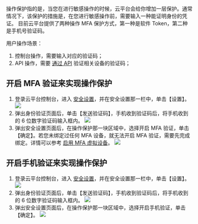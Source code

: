 操作保护指的是，当您在进行敏感操作的时候，云平台会给你增加一层保护。通常情况下，该保护的措施是，在您进行敏感操作前，需要输入一种能证明身份的凭证。
目前云平台提供了两种操作 MFA 保护方式，第一种是软件 Token，第二种是手机号验证码。

用户操作场景：

1. 控制台操作，需要输入对应的验证码；
2. API 操作，需要 [通过 API](/document/product/598/15311) 验证相关设备的验证码；

## 开启 MFA 验证来实现操作保护
1. 登录云平台控制台，进入 [安全设置](http://console.tce.fsphere.cn/developer/security)，并在安全设置那一栏中，单击【设置】。
![](http://imgcache.tce.fsphere.cn/static/mc.qcloudimg.com/static/img/f2fe235e5c6db43ce747ea8405433f4b/image.png)
2. 弹出身份验证页面后，单击【发送验证码】，手机收到验证码后，将手机收到的 6 位数字验证码输入框内。
![](http://imgcache.tce.fsphere.cn/static/mc.qcloudimg.com/static/img/b96da083ba830fdaeab02785fdcd7625/image.png)
3. 弹出安全设置页面后，在操作保护那一块区域中，选择开启 MFA 验证，单击【确定】。若您未绑定过任何 MFA 设备，就无法开启 MFA 验证，需要先完成绑定。详情可以参考 [启用 MFA 虚拟设备](http://tce.fsphere.cn/document/product/378/8394)。
![](http://imgcache.tce.fsphere.cn/static/mc.qcloudimg.com/static/img/467e9f048620a5af2d2c646e431e2aac/image.png)

## 开启手机验证来实现操作保护
1. 登录云平台控制台，进入 [安全设置](http://console.tce.fsphere.cn/developer/security)，并在安全设置那一栏中，单击【设置】。
![](http://imgcache.tce.fsphere.cn/static/mc.qcloudimg.com/static/img/f2fe235e5c6db43ce747ea8405433f4b/image.png)
2. 弹出身份验证页面后，单击【发送验证码】，手机收到验证码后，将手机收到的 6 位数字验证码输入框内。
![](http://imgcache.tce.fsphere.cn/static/mc.qcloudimg.com/static/img/b96da083ba830fdaeab02785fdcd7625/image.png)
3. 弹出安全设置页面后，在操作保护那一块区域中，选择开启手机验证，单击【确定】。
![](http://imgcache.tce.fsphere.cn/static/mc.qcloudimg.com/static/img/fa2ffc71fee26a61f72f42b481453a9f/image.png)

